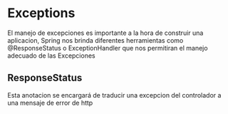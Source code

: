 # Exceptions

El manejo de excepciones es importante a la hora de construir una aplicacion, Spring nos brinda diferentes herramientas como @ResponseStatus
o ExceptionHandler que nos permitiran el manejo adecuado de las Excepciones

## ResponseStatus

Esta anotacion se encargará de traducir una excepcion del controlador a una mensaje de error de http
